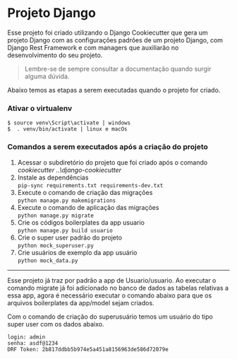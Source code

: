 # Projeto Django 

Esse projeto foi criado utilizando o Django Cookiecutter que gera um projeto Django com as configurações padrões de 
um projeto Django, com Django Rest Framework e com managers que auxiliarão no desenvolvimento do seu projeto. 

> Lembre-se de sempre consultar a documentação quando surgir alguma dúvida.

Abaixo temos as etapas a serem executadas quando o projeto for criado.

### Ativar o virtualenv

    $ source venv\Script\activate | windows
    $  . venv/bin/activate | linux e macOs

### Comandos a serem executados após a criação do projeto

1. Acessar o subdiretório do projeto que foi criado após o comando *cookiecutter ..\django-cookiecutter* 
1. Instale as dependências  
    ```pip-sync requirements.txt requirements-dev.txt``` 
1. Execute o comando de criação das migrações  
    ```python manage.py makemigrations```
1. Execute o comando de aplicação das migrações    
    ```python manage.py migrate```
1. Crie os códigos boilerplates da app usuario  
    ```python manage.py build usuario```   
1. Crie o super user padrão do projeto  
    ```python mock_superuser.py```
1. Crie usuários de exemplo da app usuário  
    ```python mock_data.py```

-----

Esse projeto já traz por padrão a app de Usuario/usuario. Ao executar o comando migrate já foi adicionado no banco 
de dados as tabelas relativas a essa app, agora é necessário executar o comando abaixo para que os arquivos 
boilerplates da app/model sejam criados.

Com o comando de criação do superusuário temos um usuário do tipo super user com os dados abaixo.  

    login: admin  
    senha: asdf@1234  
    DRF Token: 2b817ddbb5b974e5a451a8156963de586d72079e